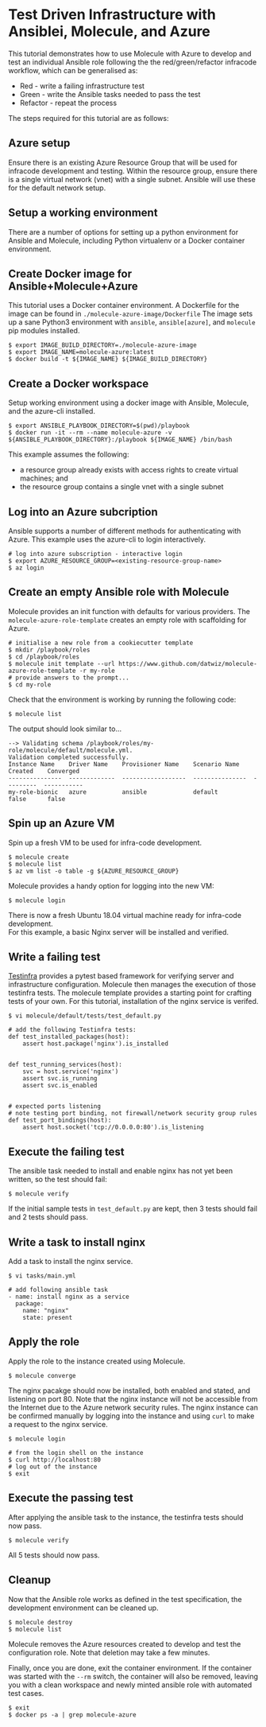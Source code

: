 # Test Driven Infrastructure with Ansiblei, Molecule, and Azure
This tutorial demonstrates how to use Molecule with Azure to develop and test an individual Ansible
role following the the red/green/refactor infracode workflow, which can be generalised as:
* Red - write a failing infrastructure test
* Green - write the Ansible tasks needed to pass the test
* Refactor - repeat the process

The steps required for this tutorial are as follows:

## Azure setup
Ensure there is an existing Azure Resource Group that will be used for infracode development and testing.
Within the resource group, ensure there is a single virtual network (vnet) with a single subnet. Ansible
will use these for the default network setup.

## Setup a working environment
There are a number of options for setting up a python environment for Ansible and Molecule, including
Python virtualenv or a Docker container environment.

## Create Docker image for Ansible+Molecule+Azure
This tutorial uses a Docker container environment.  A Dockerfile for the image can be found in
`./molecule-azure-image/Dockerfile`  The image sets up a sane Python3 environment with `ansible`,
`ansible[azure]`, and `molecule` pip modules installed.
```
$ export IMAGE_BUILD_DIRECTORY=./molecule-azure-image
$ export IMAGE_NAME=molecule-azure:latest
$ docker build -t ${IMAGE_NAME} ${IMAGE_BUILD_DIRECTORY}
```

## Create a Docker workspace
Setup working environment using a docker image with Ansible, Molecule, and the azure-cli installed.
```
$ export ANSIBLE_PLAYBOOK_DIRECTORY=$(pwd)/playbook
$ docker run -it --rm --name molecule-azure -v ${ANSIBLE_PLAYBOOK_DIRECTORY}:/playbook ${IMAGE_NAME} /bin/bash
```
This example assumes the following:
- a resource group already exists with access rights to create virtual machines; and
- the resource group contains a single vnet with a single subnet

## Log into an Azure subcription
Ansible supports a number of different methods for authenticating with Azure.  This example uses the
azure-cli to login interactively.
```
# log into azure subscription - interactive login
$ export AZURE_RESOURCE_GROUP=<existing-resource-group-name>
$ az login
```

## Create an empty Ansible role with Molecule
Molecule provides an init function with defaults for various providers. The `molecule-azure-role-template`
creates an empty role with scaffolding for Azure.
```
# initialise a new role from a cookiecutter template
$ mkdir /playbook/roles
$ cd /playbook/roles
$ molecule init template --url https://www.github.com/datwiz/molecule-azure-role-template -r my-role
# provide answers to the prompt...
$ cd my-role
```
Check that the environment is working by running the following code:
```
$ molecule list
```
The output should look similar to...
```
--> Validating schema /playbook/roles/my-role/molecule/default/molecule.yml.
Validation completed successfully.
Instance Name    Driver Name    Provisioner Name    Scenario Name    Created    Converged
---------------  -------------  ------------------  ---------------  ---------  -----------
my-role-bionic   azure          ansible             default          false      false
```

## Spin up an Azure VM
Spin up a fresh VM to be used for infra-code development.
```
$ molecule create
$ molecule list
$ az vm list -o table -g ${AZURE_RESOURCE_GROUP}
```
Molecule provides a handy option for logging into the new VM:
```
$ molecule login
```
There is now a fresh Ubuntu 18.04 virtual machine ready for infra-code development.  
For this example, a basic Nginx server will be installed and verified.

## Write a failing test
[Testinfra](https://testinfra.readthedocs.io/en/latest/) provides a pytest based framework for verifying server and infrastructure configuration.
Molecule then manages the execution of those testinfra tests.  The molecule template provides a
starting point for crafting tests of your own.  For this tutorial, installation of the nginx service
is verifed.
```
$ vi molecule/default/tests/test_default.py

# add the following Testinfra tests:
def test_installed_packages(host):
    assert host.package('nginx').is_installed


def test_running_services(host):
    svc = host.service('nginx')
    assert svc.is_running
    assert svc.is_enabled


# expected ports listening
# note testing port binding, not firewall/network security group rules
def test_port_bindings(host):
    assert host.socket('tcp://0.0.0.0:80').is_listening
```

## Execute the failing test
The ansible task needed to install and enable nginx has not yet been written, so the test should fail:
```
$ molecule verify
```
If the initial sample tests in `test_default.py` are kept, then 3 tests should fail and 2 tests should pass.

## Write a task to install nginx
Add a task to install the nginx service.
```
$ vi tasks/main.yml

# add following ansible task
- name: install nginx as a service
  package:
    name: "nginx"
    state: present
```

## Apply the role
Apply the role to the instance created using Molecule.
```
$ molecule converge
```
The nginx pacakge should now be installed, both enabled and stated, and listening on port 80.  Note
that the nginx instance will not be accessible from the Internet due to the Azure network security
rules.  The nginx instance can be confirmed manually by logging into the instance and using `curl`
to make a request to the nginx service.
```
$ molecule login

# from the login shell on the instance
$ curl http://localhost:80
# log out of the instance
$ exit

```

## Execute the passing test
After applying the ansible task to the instance, the testinfra tests should now pass.
```
$ molecule verify
```
All 5 tests should now pass.

## Cleanup
Now that the Ansible role works as defined in the test specification, the development environment
can be cleaned up.
```
$ molecule destroy
$ molecule list
```
Molecule removes the Azure resources created to develop and test the configuration role.
Note that deletion may take a few minutes.

Finally, once you are done, exit the container environment.  If the container was started with the
`--rm` switch, the container will also be removed, leaving you with a clean workspace and newly
minted ansible role with automated test cases.
```
$ exit
$ docker ps -a | grep molecule-azure
```
